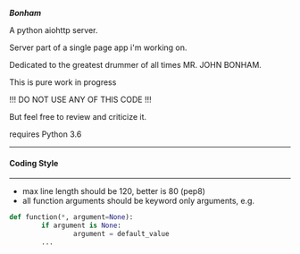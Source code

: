 ***Bonham***

A python aiohttp server.

Server part of a single page app i'm working on.

Dedicated to the greatest drummer of all times MR. JOHN BONHAM.

This is pure work in progress

!!! DO NOT USE ANY OF THIS CODE !!!

But feel free to review and criticize it.

requires Python 3.6

---
#### Coding Style
---
- max line length should be 120, better is 80 (pep8)
- all function arguments should be keyword only arguments, e.g.
```python
def function(*, argument=None):
        if argument is None:
                argument = default_value
        ...
```


